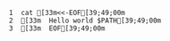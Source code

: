      1	cat [33m<<-EOF[39;49;00m
     2	[33m  Hello world $PATH[39;49;00m
     3	[33m  EOF[39;49;00m
